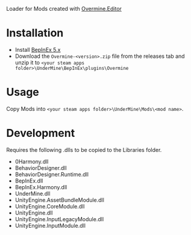 Loader for Mods created with [Overmine.Editor](https://github.com/Knugel/Overmine.Editor)

# Installation
* Install [BepInEx 5.x](https://github.com/BepInEx/BepInEx)
* Download the ``Overmine-<version>.zip`` file from the releases tab and unzip it to ``<your steam apps folder>\UnderMine\BepInEx\plugins\Overmine``

# Usage
Copy Mods into ``<your steam apps folder>\UnderMine\Mods\<mod name>``.

# Development
 Requires the following .dlls to be copied to the Libraries folder.


 * 0Harmony.dll
 * BehaviorDesigner.dll
 * BehaviorDesigner.Runtime.dll
 * BepInEx.dll
 * BepInEx.Harmony.dll
 * UnderMine.dll
 * UnityEngine.AssetBundleModule.dll
 * UnityEngine.CoreModule.dll
 * UnityEngine.dll
 * UnityEngine.InputLegacyModule.dll
 * UnityEngine.InputModule.dll
